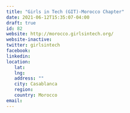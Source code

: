 ```yaml
---
title: "Girls in Tech (GIT)-Morocco Chapter"
date: 2021-06-12T15:35:07-04:00
draft: true
id: 82
website: http://morocco.girlsintech.org/
website-inactive: 
twitter: girlsintech
facebook: 
linkedin: 
location: 
   lat: 
   lng: 
   address: ""
   city: Casablanca
   region: 
   country: Morocco
email: 
---
```


